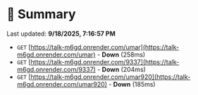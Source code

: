 # 📖 Summary
Last updated: **9/18/2025, 7:16:57 PM**

- `GET` [https://talk-m6gd.onrender.com/umar](https://talk-m6gd.onrender.com/umar) - **Down** (258ms)
- `GET` [https://talk-m6gd.onrender.com/9337](https://talk-m6gd.onrender.com/9337) - **Down** (204ms)
- `GET` [https://talk-m6gd.onrender.com/umar920](https://talk-m6gd.onrender.com/umar920) - **Down** (185ms)
